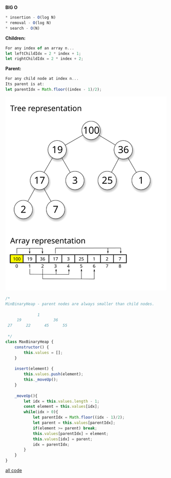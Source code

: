 <b>BIG O</b>
```javascript
* insertion - O(log N)
* removal - O(log N)
* search - O(N)
```
<b>Children:</b>
```javascript
For any index of an array n...
let leftChildIdx = 2 * index + 1;
let rightChildIdx = 2 * index + 2;
```
<b>Parent:</b>
```javascript
For any child node at index n...
Its parent is at:
let parentIdx = Math.floor((index - 1)/2);
```
![heap](../../img/heap.svg)
```javascript
/*
MinBinaryHeap - parent nodes are always smaller than child nodes.

              1
     19              36
 27      22      45      55

 */
class MaxBinaryHeap {
    constructor() {
        this.values = [];
    }

    insert(element) {
        this.values.push(element);
        this._moveUp();
    }

    _moveUp(){
        let idx = this.values.length - 1;
        const element = this.values[idx];
        while(idx > 0){
            let parentIdx = Math.floor((idx - 1)/2);
            let parent = this.values[parentIdx];
            if(element >= parent) break;
            this.values[parentIdx] = element;
            this.values[idx] = parent;
            idx = parentIdx;
        }
    }
}
```
[all code](min-binary-heap.js)
